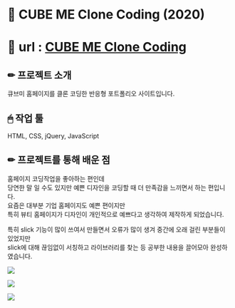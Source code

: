 # 📌 CUBE ME Clone Coding (2020)

# 📎 url : [CUBE ME Clone Coding](http://did3296.dothome.co.kr/cubeme/)  

## ✏ 프로젝트 소개
큐브미 홈페이지를 클론 코딩한 반응형 포트폴리오 사이트입니다.   

## 🖱 작업 툴
HTML, CSS, jQuery, JavaScript

## ✏ 프로젝트를 통해 배운 점
홈페이지 코딩작업을 좋아하는 편인데  
당연한 말 일 수도 있지만 예쁜 디자인을 코딩할 때 더 만족감을 느끼면서 하는 편입니다.  
요즘은 대부분 기업 홈페이지도 예쁜 편이지만  
특히 뷰티 홈페이지가 디자인이 개인적으로 예쁘다고 생각하여 제작하게 되었습니다.

특히 slick 기능이 많이 쓰여서 만들면서 오류가 많이 생겨 중간에 오래 걸린 부분들이 있었지만    
slick에 대해 끊임없이 서칭하고 라이브러리를 찾는 등 공부한 내용을 끌어모아 완성하였습니다. 


![](https://images.velog.io/images/hyerimiya/post/a606111d-7c3c-43c4-9dee-e53de2f93231/pc.png)

![](https://images.velog.io/images/hyerimiya/post/28b6871e-2777-4588-ab3d-c542a1e73db2/tablet.png)

![](https://images.velog.io/images/hyerimiya/post/f32cb088-55f9-4b8d-be96-345bc3843436/mobile.png)
